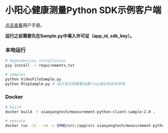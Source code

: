 # 小阳心健康测量Python SDK示例客户端

[点击查看](https://measurement.xymind.cn/docs/sdk/python.html)用户手册。

**运行之前需要先在Sample.py中填入许可证（app_id, sdk_key）。**

### 本地运行
```bash
# dependencies installation
pip install -r requirements.txt

# samples
python VideoFileSample.py
python RtspSample.py # 运行该示例需要设置rtsp地址和实际帧率
```

### Docker
```bash
# build
docker build -t xiaoyangtech/measurement-python-client-sample:2.0 .

# execute
docker run -it --rm -v $PWD/src:/app/src xiaoyangtech/measurement-python-client-sample:2.0
```